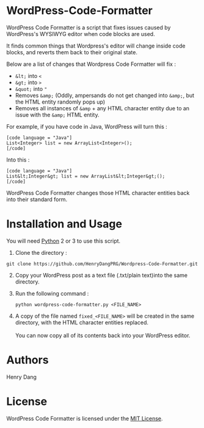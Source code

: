 # WordPress-Code-Formatter

WordPress Code Formatter is a script that fixes issues caused by WordPress's WYSIWYG editor when code blocks are used. 

It finds common things that Wordpress's editor will change inside code blocks, and reverts them back to their original state.

Below are a list of changes that Wordpress Code Formatter will fix :

* `&lt;` into `<`
* `&gt;` into `>`
* `&quot;` into `"`
* Removes `&amp;` (Oddly, ampersands do not get changed into `&amp;`, but the HTML entity randomly pops up)
* Removes all instances of `&amp` + any HTML character entity due to an issue with the `&amp;` HTML entity.

For example, if you have code in Java, WordPress will turn this :
```
[code language = "Java"]
List<Integer> list = new ArrayList<Integer>();
[/code]
```
Into this :

```
[code language = "Java"]
List&lt;Integer&gt; list = new ArrayList&lt;Integer&gt;();
[/code]
```

WordPress Code Formatter changes those HTML character entities back into their standard form.

# Installation and Usage

You will need [Python](https://www.python.org/) 2 or 3 to use this script.

1. Clone the directory : 


  `git clone https://github.com/HenryDangPRG/Wordpress-Code-Formatter.git`
  
2. Copy your WordPress post as a text file (.txt/plain text)into the same directory.

3. Run the following command : 


   `python wordpress-code-formatter.py <FILE_NAME>`
   
4. A copy of the file named `fixed_<FILE_NAME>` will be created in the same directory, with the HTML character entities replaced. <br><br>
You can now copy all of its contents back into your WordPress editor.

# Authors

Henry Dang

# License

WordPress Code Formatter is licensed under the [MIT License](http://www.opensource.org/licenses/MIT).


